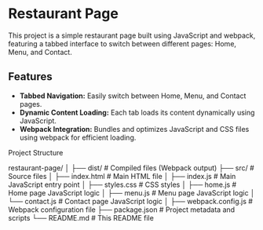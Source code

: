 # Restaurant Page

This project is a simple restaurant page built using JavaScript and webpack, featuring a tabbed interface to switch between different pages: Home, Menu, and Contact.

## Features

- **Tabbed Navigation:** Easily switch between Home, Menu, and Contact pages.
- **Dynamic Content Loading:** Each tab loads its content dynamically using JavaScript.
- **Webpack Integration:** Bundles and optimizes JavaScript and CSS files using webpack for efficient loading.

Project Structure

restaurant-page/
│
├── dist/                  # Compiled files (Webpack output)
├── src/                   # Source files
│   ├── index.html         # Main HTML file
│   ├── index.js           # Main JavaScript entry point
│   ├── styles.css         # CSS styles
│   ├── home.js            # Home page JavaScript logic
│   ├── menu.js            # Menu page JavaScript logic
│   └── contact.js         # Contact page JavaScript logic
│
├── webpack.config.js      # Webpack configuration file
├── package.json           # Project metadata and scripts
└── README.md              # This README file
